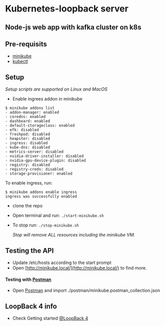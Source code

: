 # Kubernetes-loopback server  
## Node-js web app with kafka cluster on k8s

## Pre-requisits
* [minikube](https://github.com/kubernetes/minikube)
* [kubectl](https://kubernetes.io/docs/tasks/tools/install-kubectl/)

## Setup
*Setup scripts are supported on Linux and MacOS*
* Enable ingrees addon in minikube
```
$ minikube addons list
- addon-manager: enabled
- coredns: enabled
- dashboard: enabled
- default-storageclass: enabled
- efk: disabled
- freshpod: disabled
- heapster: disabled
- ingress: disabled
- kube-dns: disabled
- metrics-server: disabled
- nvidia-driver-installer: disabled
- nvidia-gpu-device-plugin: disabled
- registry: disabled
- registry-creds: disabled
- storage-provisioner: enabled
```
To enable ingress, run:
```
$ minikube addons enable ingress
ingress was successfully enabled
```
* clone the repo
* Open terminal and run: ``./start-minikube.sh``
* To stop run: ``./stop-minikube.sh``
    
    *Stop will remove ALL resources including the minikube VM.* 

## Testing the API
* Update /etc/hosts according to the start prompt
* Open [http://minikube.local/](http://minikube.local/) to find more.

#### Testing with [Postman](https://www.getpostman.com/)
* Open [Postman](https://www.getpostman.com/) and import ./postman/minikube.postman_collection.json

## LoopBack 4 info
* Check Getting started [@LoopBack 4](https://loopback.io/doc/en/lb4/)

